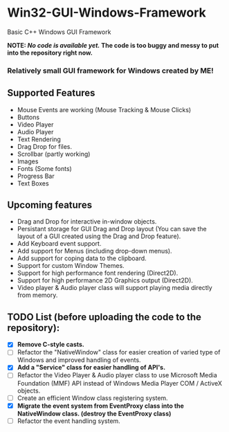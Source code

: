 # Win32-GUI-Windows-Framework
Basic C++ Windows GUI Framework

**NOTE: _No code is available yet._ The code is too buggy and messy to put into the repository right now.** 

### Relatively small GUI framework for Windows created by ME!

## Supported Features

- Mouse Events are working (Mouse Tracking & Mouse Clicks)
- Buttons
- Video Player
- Audio Player
- Text Rendering
- Drag Drop for files.
- Scrollbar (partly working)
- Images
- Fonts (Some fonts)
- Progress Bar
- Text Boxes

## Upcoming features

- Drag and Drop for interactive in-window objects.
- Persistant storage for GUI Drag and Drop layout (You can save the layout of a GUI created using the Drag and Drop feature).
- Add Keyboard event support.
- Add support for Menus (including drop-down menus).
- Add support for coping data to the clipboard.
- Support for custom Window Themes.
- Support for high performance font rendering (Direct2D).
- Support for high performance 2D Graphics output (Direct2D). 
- Video player & Audio player class will support playing media directly from memory.

## TODO List (before uploading the code to the repository):

- [x] **Remove C-style casts.**
- [ ] Refactor the "NativeWindow" class for easier creation of varied type of Windows and improved handling of events.
- [x] **Add a "Service" class for easier handling of API's.** 
- [ ] Refactor the Video Player & Audio player class to use Microsoft Media Foundation (MMF) API instead of Windows Media Player COM / ActiveX objects.
- [ ] Create an efficient Window class registering system.
- [x] **Migrate the event system from EventProxy class into the NativeWindow class. (destroy the EventProxy class)**
- [ ] Refactor the event handling system.
